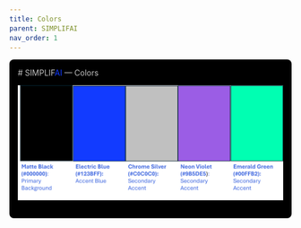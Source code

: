 ```yaml
---
title: Colors
parent: SIMPLIFAI
nav_order: 1
---
```

<div style="background-color:#000000; color:#C0C0C0;padding:15px; border-radius:8px;">
# SIMPLIF<span style="color:#123BFF">AI</span> — Colors<br />

![Color Pallet](<./SIMPLIFAI Color Pallet.png>)
</div>
